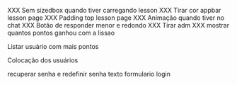 XXX Sem sizedbox quando tiver carregando lesson
XXX Tirar cor appbar lesson page
XXX Padding top lesson page
XXX Animação quando tiver no chat
XXX Botão de responder menor e redondo
XXX Tirar adm
XXX mostrar quantos pontos ganhou com a lissao

Listar usuário com mais pontos

Colocação dos usuários

recuperar senha e redefinir senha
texto formulario login